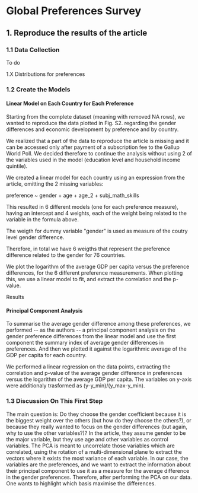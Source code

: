 # Global Preferences Survey

## 1. Reproduce the results of the article

### 1.1 Data Collection
To do


1.X Distributions for preferences



### 1.2 Create the Models

#### Linear Model on Each Country for Each Preference
Starting from the complete dataset (meaning with removed NA rows), we wanted to reproduce the data plotted in Fig. S2. regarding the gender differences and economic development by preference and by country.

We realized that a part of the data to reproduce the article is missing and it can be accessed only after payment of a subscription fee to the Gallup World Poll. We decided therefore to continue the analysis without using 2 of the variables used in the model (education level and household income quintile).

We created a linear model for each country using an expression from the article, omitting the 2 missing variables:

preference ~ gender + age + age_2 + subj_math_skills

This resulted in 6 different models (one for each preference measure), having an intercept and 4 weights, each of the weight being related to the variable in the formula above. 

The weigth for dummy variable "gender" is used as measure of the coutry level gender difference. 

Therefore, in total we have 6 weigths that represent the preference difference related to the gender for 76 countries.

We plot the logarithm of the average GDP per capita versus the preference differences, for the 6 different preference measurements. When plotting this, we use a linear model to fit, and extract the correlation and the p-value.

Results

#### Principal Component Analysis

To summarise the average gender difference among these preferences, we performed -- as the authors -- a principal component analysis on the gender preference differences from the linear model and use the first component the summary index of average gender differences in preferences. And then we plotted it against the logarithmic average of the GDP per capita for each country.

We performed a linear regression on the data points, extracting the correlation and p-value of the average gender difference in preferences versus the logarithm of the average GDP per capita. The variables on y-axis were additionaly trasformed as (y-y_min)/(y_max-y_min).

### 1.3 Discussion On This First Step

The main question is: Do they choose the gender coefficient because it is the biggest weight over the others (but how do they choose the others?), or because they really wanted to focus on the gender differences (but again, why to use the other variables?)?
In the article, they assume gender to be the major variable, but they use age and other variables as control variables.
The PCA is meant to uncorrelate those variables which are correlated, using the rotation of a multi-dimensional plane to extract the vectors where it exists the most variance of each variable. 
In our case, the variables are the preferences, and we want to extract the information about their principal component to use it as a measure for the average difference in the gender preferences. Therefore, after performing the PCA on our data.
One wants to highlight which basis maximise the differences.

